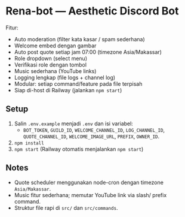 # Rena-bot — Aesthetic Discord Bot

Fitur:
- Auto moderation (filter kata kasar / spam sederhana)
- Welcome embed dengan gambar
- Auto post quote setiap jam 07:00 (timezone Asia/Makassar)
- Role dropdown (select menu)
- Verifikasi role dengan tombol
- Music sederhana (YouTube links)
- Logging lengkap (file logs + channel log)
- Modular: setiap command/feature pada file terpisah
- Siap di-host di Railway (jalankan `npm start`)

## Setup
1. Salin `.env.example` menjadi `.env` dan isi variabel:
   - `BOT_TOKEN`, `GUILD_ID`, `WELCOME_CHANNEL_ID`, `LOG_CHANNEL_ID`, `QUOTE_CHANNEL_ID`, `WELCOME_IMAGE_URL`, `PREFIX`, `OWNER_ID`.
2. `npm install`
3. `npm start` (Railway otomatis menjalankan `npm start`)

## Notes
- Quote scheduler menggunakan node-cron dengan timezone `Asia/Makassar`.
- Music fitur sederhana; memutar YouTube link via slash/ prefix command.
- Struktur file rapi di `src/` dan `src/commands`.
